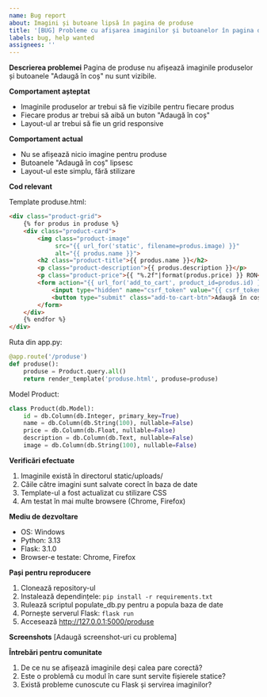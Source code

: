 ```yaml
---
name: Bug report
about: Imagini și butoane lipsă în pagina de produse
title: '[BUG] Probleme cu afișarea imaginilor și butoanelor în pagina de produse'
labels: bug, help wanted
assignees: ''
---
```


**Descrierea problemei**
Pagina de produse nu afișează imaginile produselor și butoanele "Adaugă în coș" nu sunt vizibile.

**Comportament așteptat**
- Imaginile produselor ar trebui să fie vizibile pentru fiecare produs
- Fiecare produs ar trebui să aibă un buton "Adaugă în coș"
- Layout-ul ar trebui să fie un grid responsive

**Comportament actual**
- Nu se afișează nicio imagine pentru produse
- Butoanele "Adaugă în coș" lipsesc
- Layout-ul este simplu, fără stilizare

**Cod relevant**

Template produse.html:
```html
<div class="product-grid">
    {% for produs in produse %}
    <div class="product-card">
        <img class="product-image" 
             src="{{ url_for('static', filename=produs.image) }}" 
             alt="{{ produs.name }}">
        <h2 class="product-title">{{ produs.name }}</h2>
        <p class="product-description">{{ produs.description }}</p>
        <p class="product-price">{{ "%.2f"|format(produs.price) }} RON</p>
        <form action="{{ url_for('add_to_cart', product_id=produs.id) }}" method="POST">
            <input type="hidden" name="csrf_token" value="{{ csrf_token() }}">
            <button type="submit" class="add-to-cart-btn">Adaugă în coș</button>
        </form>
    </div>
    {% endfor %}
</div>
```

Ruta din app.py:
```python
@app.route('/produse')
def produse():
    produse = Product.query.all()
    return render_template('produse.html', produse=produse)
```

Model Product:
```python
class Product(db.Model):
    id = db.Column(db.Integer, primary_key=True)
    name = db.Column(db.String(100), nullable=False)
    price = db.Column(db.Float, nullable=False)
    description = db.Column(db.Text, nullable=False)
    image = db.Column(db.String(100), nullable=False)
```

**Verificări efectuate**
1. Imaginile există în directorul static/uploads/
2. Căile către imagini sunt salvate corect în baza de date
3. Template-ul a fost actualizat cu stilizare CSS
4. Am testat în mai multe browsere (Chrome, Firefox)

**Mediu de dezvoltare**
- OS: Windows
- Python: 3.13
- Flask: 3.1.0
- Browser-e testate: Chrome, Firefox

**Pași pentru reproducere**
1. Clonează repository-ul
2. Instalează dependințele: `pip install -r requirements.txt`
3. Rulează scriptul populate_db.py pentru a popula baza de date
4. Pornește serverul Flask: `flask run`
5. Accesează http://127.0.0.1:5000/produse

**Screenshots**
[Adaugă screenshot-uri cu problema]

**Întrebări pentru comunitate**
1. De ce nu se afișează imaginile deși calea pare corectă?
2. Este o problemă cu modul în care sunt servite fișierele statice?
3. Există probleme cunoscute cu Flask și servirea imaginilor?
